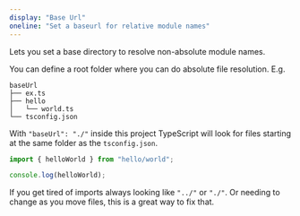 ```yaml
---
display: "Base Url"
oneline: "Set a baseurl for relative module names"
---
```


Lets you set a base directory to resolve non-absolute module names.

You can define a root folder where you can do absolute file resolution. E.g.

```
baseUrl
├── ex.ts
├── hello
│   └── world.ts
└── tsconfig.json
```

With `"baseUrl": "./"` inside this project TypeScript will look for files starting at the same folder as the `tsconfig.json`.

```ts
import { helloWorld } from "hello/world";

console.log(helloWorld);
```

If you get tired of imports always looking like `"../"` or `"./"`. Or needing
to change as you move files, this is a great way to fix that.
